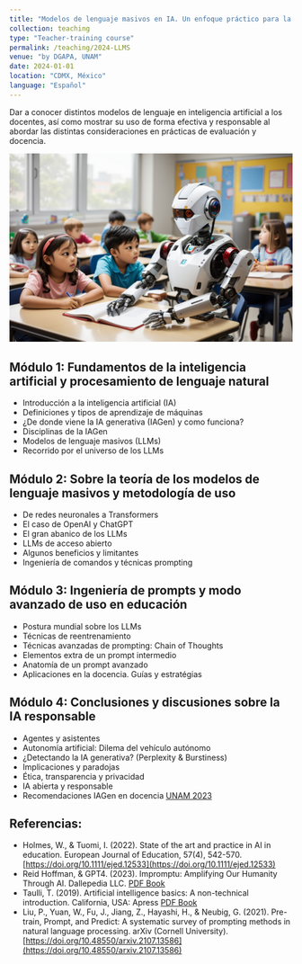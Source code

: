 ```yaml
---
title: "Modelos de lenguaje masivos en IA. Un enfoque práctico para la educación"
collection: teaching
type: "Teacher-training course"
permalink: /teaching/2024-LLMS
venue: "by DGAPA, UNAM"
date: 2024-01-01
location: "CDMX, México"
language: "Español"
---
```


Dar a conocer distintos modelos de lenguaje en inteligencia artificial a los docentes, así como mostrar su uso de forma efectiva y responsable al abordar las distintas consideraciones en prácticas de evaluación y docencia.

![Illustration](/images/RB_L.png)

Módulo 1: Fundamentos de la inteligencia artificial y procesamiento de lenguaje natural
------
* Introducción a la inteligencia artificial (IA)
* Definiciones y tipos de aprendizaje de máquinas
* ¿De donde viene la IA generativa (IAGen) y como funciona?
* Disciplinas de la IAGen
* Modelos de lenguaje masivos (LLMs)
* Recorrido por el universo de los LLMs

Módulo 2: Sobre la teoría de los modelos de lenguaje masivos y metodología de uso
------
* De redes neuronales a Transformers
* El caso de OpenAI y ChatGPT
* El gran abanico de los LLMs
* LLMs de acceso abierto
* Algunos beneficios y limitantes
* Ingeniería de comandos y técnicas prompting

Módulo 3: Ingeniería de prompts y modo avanzado de uso en educación
------
* Postura mundial sobre los LLMs
* Técnicas de reentrenamiento
* Técnicas avanzadas de prompting: Chain of Thoughts
* Elementos extra de un prompt intermedio
* Anatomía de un prompt avanzado
* Aplicaciones en la docencia. Guías y estratégias

Módulo 4: Conclusiones y discusiones sobre la IA responsable
------
* Agentes y asistentes
* Autonomía artificial: Dilema del vehículo autónomo
* ¿Detectando la IA generativa? (Perplexity & Burstiness)
* Implicaciones y paradojas
* Ética, transparencia y privacidad
* IA abierta y responsable
* Recomendaciones IAGen en docencia [UNAM 2023](https://iagenedu.unam.mx/recomendaciones/)

Referencias:
------
* Holmes, W., & Tuomi, I. (2022). State of the art and practice in AI in education. European Journal of Education, 57(4), 542-570. [https://doi.org/10.1111/ejed.12533](https://doi.org/10.1111/ejed.12533)
* Reid Hoffman, & GPT4. (2023). Impromptu: Amplifying Our Humanity Through AI. Dallepedia LLC. [PDF Book](https://www.impromptubook.com/wp-content/uploads/2023/03/impromptu-rh.pdf)
* Taulli, T. (2019). Artificial intelligence basics: A non-technical introduction. California, USA: Apress [PDF Book](https://link.springer.com/book/10.1007/978-1-4842-5028-0)
* Liu, P., Yuan, W., Fu, J., Jiang, Z., Hayashi, H., & Neubig, G. (2021). Pre-train, Prompt, and Predict: A systematic survey of prompting methods in natural language processing. arXiv (Cornell University). [https://doi.org/10.48550/arxiv.2107.13586](https://doi.org/10.48550/arxiv.2107.13586)






